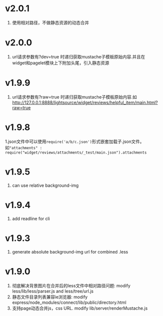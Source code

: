 v2.0.1
==================
1. 使用相对路径，不做静态资源的动态合并

v2.0.0
==================
1. url请求参数有?dev=true 时递归获取mustache子模板原始内容.并且在widget和pagelet模块上下附加头尾，引入静态资源

v1.9.9
==================
1. url请求参数有?raw=true 时递归获取mustache子模板原始内容.如 http://127.0.0.1:8888/lightsource/widget/reviews/helpful_item/main.html?raw=true 

v1.9.8
==================
1.json文件中可以使用`require('a/b/c.json')`形式嵌套加载子.json文件。如`"attachments" : require("widget/reviews/attachments/_test/main.json").attachments`

v1.9.5
==================
1. can use relative background-img


v1.9.4
==================
1. add readline for cli


v1.9.3
==================
1. generate absolute background-img url for combined .less

v1.9.0 
==================
1. 彻底解决背景图片在合并后的less文件中相对路径问题: modify less/lib/less/parser.js and less/tree/url.js
2. 静态文件目录列表兼容ie浏览器: modify express/node_modules/connect/lib/public/directory.html
3. 支持page动态合并js，css URL. modify lib/server/renderMustache.js
